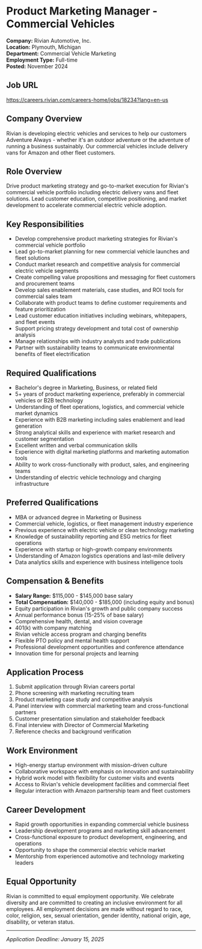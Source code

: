 # Product Marketing Manager - Commercial Vehicles
**Company:** Rivian Automotive, Inc.  
**Location:** Plymouth, Michigan  
**Department:** Commercial Vehicle Marketing  
**Employment Type:** Full-time  
**Posted:** November 2024  

## Job URL
https://careers.rivian.com/careers-home/jobs/18234?lang=en-us

## Company Overview
Rivian is developing electric vehicles and services to help our customers Adventure Always - whether it's an outdoor adventure or the adventure of running a business sustainably. Our commercial vehicles include delivery vans for Amazon and other fleet customers.

## Role Overview
Drive product marketing strategy and go-to-market execution for Rivian's commercial vehicle portfolio including electric delivery vans and fleet solutions. Lead customer education, competitive positioning, and market development to accelerate commercial electric vehicle adoption.

## Key Responsibilities
- Develop comprehensive product marketing strategies for Rivian's commercial vehicle portfolio
- Lead go-to-market planning for new commercial vehicle launches and fleet solutions
- Conduct market research and competitive analysis for commercial electric vehicle segments
- Create compelling value propositions and messaging for fleet customers and procurement teams
- Develop sales enablement materials, case studies, and ROI tools for commercial sales team
- Collaborate with product teams to define customer requirements and feature prioritization
- Lead customer education initiatives including webinars, whitepapers, and fleet events
- Support pricing strategy development and total cost of ownership analysis
- Manage relationships with industry analysts and trade publications
- Partner with sustainability teams to communicate environmental benefits of fleet electrification

## Required Qualifications
- Bachelor's degree in Marketing, Business, or related field
- 5+ years of product marketing experience, preferably in commercial vehicles or B2B technology
- Understanding of fleet operations, logistics, and commercial vehicle market dynamics
- Experience with B2B marketing including sales enablement and lead generation
- Strong analytical skills and experience with market research and customer segmentation
- Excellent written and verbal communication skills
- Experience with digital marketing platforms and marketing automation tools
- Ability to work cross-functionally with product, sales, and engineering teams
- Understanding of electric vehicle technology and charging infrastructure

## Preferred Qualifications
- MBA or advanced degree in Marketing or Business
- Commercial vehicle, logistics, or fleet management industry experience
- Previous experience with electric vehicle or clean technology marketing
- Knowledge of sustainability reporting and ESG metrics for fleet operations
- Experience with startup or high-growth company environments
- Understanding of Amazon logistics operations and last-mile delivery
- Data analytics skills and experience with business intelligence tools

## Compensation & Benefits
- **Salary Range:** $115,000 - $145,000 base salary
- **Total Compensation:** $140,000 - $185,000 (including equity and bonus)
- Equity participation in Rivian's growth and public company success
- Annual performance bonus (15-25% of base salary)
- Comprehensive health, dental, and vision coverage
- 401(k) with company matching
- Rivian vehicle access program and charging benefits
- Flexible PTO policy and mental health support
- Professional development opportunities and conference attendance
- Innovation time for personal projects and learning

## Application Process
1. Submit application through Rivian careers portal
2. Phone screening with marketing recruiting team
3. Product marketing case study and competitive analysis
4. Panel interview with commercial marketing team and cross-functional partners
5. Customer presentation simulation and stakeholder feedback
6. Final interview with Director of Commercial Marketing
7. Reference checks and background verification

## Work Environment
- High-energy startup environment with mission-driven culture
- Collaborative workspace with emphasis on innovation and sustainability
- Hybrid work model with flexibility for customer visits and events
- Access to Rivian's vehicle development facilities and commercial fleet
- Regular interaction with Amazon partnership team and fleet customers

## Career Development
- Rapid growth opportunities in expanding commercial vehicle business
- Leadership development programs and marketing skill advancement
- Cross-functional exposure to product development, engineering, and operations
- Opportunity to shape the commercial electric vehicle market
- Mentorship from experienced automotive and technology marketing leaders

## Equal Opportunity
Rivian is committed to equal employment opportunity. We celebrate diversity and are committed to creating an inclusive environment for all employees. All employment decisions are made without regard to race, color, religion, sex, sexual orientation, gender identity, national origin, age, disability, or veteran status.

---
*Application Deadline: January 15, 2025*